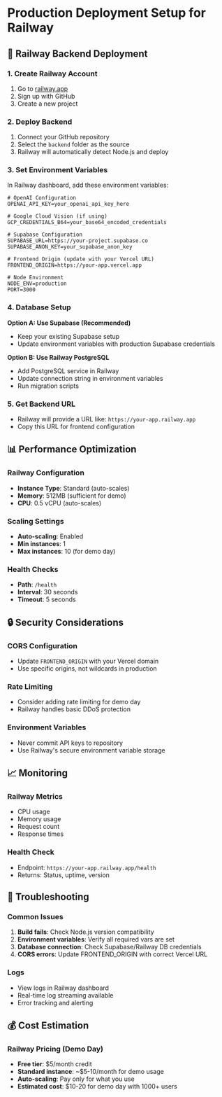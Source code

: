 # Production Deployment Setup for Railway

## 🚀 Railway Backend Deployment

### 1. **Create Railway Account**

1. Go to [railway.app](https://railway.app)
2. Sign up with GitHub
3. Create a new project

### 2. **Deploy Backend**

1. Connect your GitHub repository
2. Select the `backend` folder as the source
3. Railway will automatically detect Node.js and deploy

### 3. **Set Environment Variables**

In Railway dashboard, add these environment variables:

```env
# OpenAI Configuration
OPENAI_API_KEY=your_openai_api_key_here

# Google Cloud Vision (if using)
GCP_CREDENTIALS_B64=your_base64_encoded_credentials

# Supabase Configuration
SUPABASE_URL=https://your-project.supabase.co
SUPABASE_ANON_KEY=your_supabase_anon_key

# Frontend Origin (update with your Vercel URL)
FRONTEND_ORIGIN=https://your-app.vercel.app

# Node Environment
NODE_ENV=production
PORT=3000
```

### 4. **Database Setup**

**Option A: Use Supabase (Recommended)**

- Keep your existing Supabase setup
- Update environment variables with production Supabase credentials

**Option B: Use Railway PostgreSQL**

- Add PostgreSQL service in Railway
- Update connection string in environment variables
- Run migration scripts

### 5. **Get Backend URL**

- Railway will provide a URL like: `https://your-app.railway.app`
- Copy this URL for frontend configuration

## 📊 Performance Optimization

### **Railway Configuration**

- **Instance Type**: Standard (auto-scales)
- **Memory**: 512MB (sufficient for demo)
- **CPU**: 0.5 vCPU (auto-scales)

### **Scaling Settings**

- **Auto-scaling**: Enabled
- **Min instances**: 1
- **Max instances**: 10 (for demo day)

### **Health Checks**

- **Path**: `/health`
- **Interval**: 30 seconds
- **Timeout**: 5 seconds

## 🔒 Security Considerations

### **CORS Configuration**

- Update `FRONTEND_ORIGIN` with your Vercel domain
- Use specific origins, not wildcards in production

### **Rate Limiting**

- Consider adding rate limiting for demo day
- Railway handles basic DDoS protection

### **Environment Variables**

- Never commit API keys to repository
- Use Railway's secure environment variable storage

## 📈 Monitoring

### **Railway Metrics**

- CPU usage
- Memory usage
- Request count
- Response times

### **Health Check**

- Endpoint: `https://your-app.railway.app/health`
- Returns: Status, uptime, version

## 🚨 Troubleshooting

### **Common Issues**

1. **Build fails**: Check Node.js version compatibility
2. **Environment variables**: Verify all required vars are set
3. **Database connection**: Check Supabase/Railway DB credentials
4. **CORS errors**: Update FRONTEND_ORIGIN with correct Vercel URL

### **Logs**

- View logs in Railway dashboard
- Real-time log streaming available
- Error tracking and alerting

## 💰 Cost Estimation

### **Railway Pricing (Demo Day)**

- **Free tier**: $5/month credit
- **Standard instance**: ~$5-10/month for demo usage
- **Auto-scaling**: Pay only for what you use
- **Estimated cost**: $10-20 for demo day with 1000+ users
